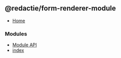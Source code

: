 ## @redactie/form-renderer-module

- [Home](../wiki/Home)

### Modules

- [Module API](../wiki/Module%20API)
- [index](../wiki/index)

